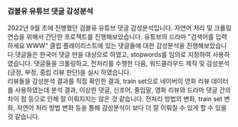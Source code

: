 ### 검블유 유튜브 댓글 감성분석
2022년 9월 초에 진행했던 검블유 유튜브 댓글 감성분석입니다. 자연어 처리 및 크롤링 연습을 위해서 간단한 프로젝트를 진행해보았습니다.
유튜브의 드라마 "검색어를 입력하세요 WWW" 클립 플레이리스트에 있는 댓글들에 대한 감성분석을 진행해보았습니다.댓글들은 한국어 댓글 만을 대상으로 하였고, stopwords를 임의로 지정하여 사용하였습니다. 댓글들을 크롤링하고, 전처리를 수행한 다음, 워드클라우드 제작 및 감성분석(긍정, 부정, 중립 리뷰 판단)을 실시 하였습니다.  
리뷰들을 감성분석 결과를 직접 확인한 결과, train set으로 네이버의 영화 리뷰 데이터를 사용하였는데 분석 결과, 이상한 댓글, 신조어, 줄임말, 영화 리뷰와 드라마 댓글 간의 차이 점 등으로 인해 잘 이뤄지지는 않은 것 같습니다. 전처리 방법의 변화, train set 변화, 자연어 처리 방법 변화 등을 통해 감성분석이 보다 더 잘 이뤄질 수 있게 할 수 있을 것 같습니다.  
